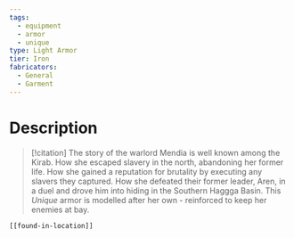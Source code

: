 ```yaml
---
tags:
  - equipment
  - armor
  - unique
type: Light Armor
tier: Iron
fabricators:
  - General
  - Garment
---
```

# Description
> [!citation]
> The story of the warlord Mendia is well known among the Kirab. How she escaped slavery in the north, abandoning her former life. How she gained a reputation for brutality by executing any slavers they captured. How she defeated their former leader, Aren, in a duel and drove him into hiding in the Southern Haggga Basin. This *Unique* armor is modelled after her own - reinforced to keep her enemies at bay.

```meta-bind-embed
[[found-in-location]]
```